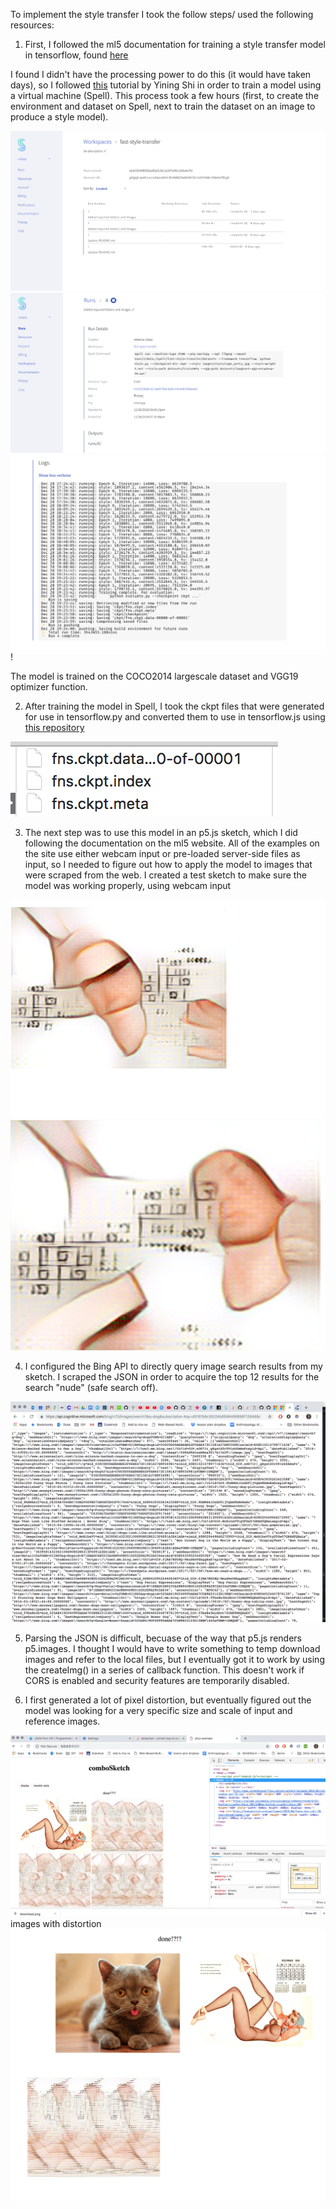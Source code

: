To implement the style transfer I took the follow steps/ used the following resources: 

1. First, I followed the ml5 documentation for training a style transfer model in tensorflow, found [here](https://github.com/ml5js/training-styletransfer)

I found I didn't have the processing power to do this (it would have taken days), so I followed [this](https://www.youtube.com/watch?v=gye9hSIrRWI) tutorial by Yining Shi in order to train a model using a virtual machine (Spell). This process took a few hours (first, to create the environment and dataset on Spell, next to train the dataset on an image to produce a style model). 

![image of spell](https://github.com/rebeccauliasz/synthetic-sage-style-transfer/blob/master/doc/spell1.png)
![spell2](https://github.com/rebeccauliasz/synthetic-sage-style-transfer/blob/master/doc/spell2.png)
![spell3](https://github.com/rebeccauliasz/synthetic-sage-style-transfer/blob/master/doc/spell3.png)!

The model is trained on the COCO2014 largescale dataset and VGG19 optimizer function. 

2. After training the model in Spell, I took the ckpt files that were generated for use in tensorflow.py and converted them to use in tensorflow.js using [this repository](https://github.com/reiinakano/fast-style-transfer-deeplearnjs)

![ckpt](https://github.com/rebeccauliasz/synthetic-sage-style-transfer/blob/master/doc/ckpt.png)

3. The next step was to use this model in an p5.js sketch, which I did following the documentation on the ml5 website. All of the examples on the site use either webcam input or pre-loaded server-side files as input, so I needed to figure out how to apply the model to images that were scraped from the web. I created a test sketch to make sure the model was working properly, using webcam input 

![webcam transfer](https://github.com/rebeccauliasz/synthetic-sage-style-transfer/blob/master/doc/vid-test1.png)
![2](https://github.com/rebeccauliasz/synthetic-sage-style-transfer/blob/master/doc/vid-test2.png)

4. I configured the Bing API to directly query image search results from my sketch. I scraped the JSON in order to acquire the top 12 results for the search "nude" (safe search off). 

![puppies](https://github.com/rebeccauliasz/synthetic-sage-style-transfer/blob/master/doc/bing-json.png)

5. Parsing the JSON is difficult, becuase of the way that p5.js renders p5.images. I thought I would have to write something to temp download images and refer to the local files, but I eventually got it to work by using the createImg() in a series of callback function. This doesn't work if CORS is enabled and security features are temporarily disabled. 

6. I first generated a lot of pixel distortion, but eventually figured out the model was looking for a very specific size and scale of input and reference images. 

![cats](https://github.com/rebeccauliasz/synthetic-sage-style-transfer/blob/master/doc/render-errors.png)
images with distortion
![cats2](https://github.com/rebeccauliasz/synthetic-sage-style-transfer/blob/master/doc/GPU-error2.png)
